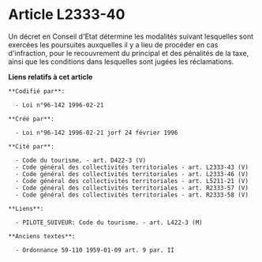 # Article L2333-40

Un décret en Conseil d'Etat détermine les modalités suivant lesquelles sont exercées les poursuites auxquelles il y a lieu de
procéder en cas d'infraction, pour le recouvrement du principal et des pénalités de la taxe, ainsi que les conditions dans
lesquelles sont jugées les réclamations.

**Liens relatifs à cet article**

	**Codifié par**:

	  - Loi n°96-142 1996-02-21

	**Créé par**:

	  - Loi n°96-142 1996-02-21 jorf 24 février 1996

	**Cité par**:

	  - Code du tourisme. - art. D422-3 (V)
	  - Code général des collectivités territoriales - art. L2333-43 (V)
	  - Code général des collectivités territoriales - art. L2333-46 (V)
	  - Code général des collectivités territoriales - art. L5211-21 (V)
	  - Code général des collectivités territoriales - art. R2333-57 (V)
	  - Code général des collectivités territoriales - art. R2333-58 (V)

	**Liens**:

	  - PILOTE_SUIVEUR: Code du tourisme. - art. L422-3 (M)

	**Anciens textes**:

	  - Ordonnance 59-110 1959-01-09 art. 9 par. II
